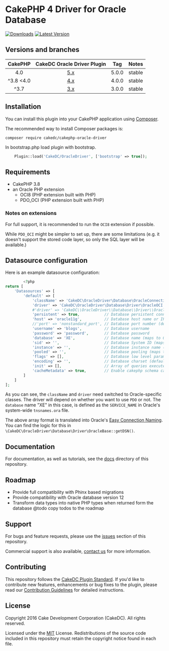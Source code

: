 # CakePHP 4 Driver for Oracle Database

[![Downloads](https://poser.pugx.org/cakedc/cakephp-oracle-driver/d/total.png)](https://packagist.org/packages/cakedc/cakephp-oracle-driver)
[![Latest Version](https://poser.pugx.org/cakedc/cakephp-oracle-driver/v/stable.png)](https://packagist.org/packages/cakedc/cakephp-oracle-driver)

Versions and branches
---------------------

| CakePHP | CakeDC Oracle Driver Plugin | Tag   | Notes |
| :-------------: | :------------------------: | :--:  | :---- |
| 4.0             | [5.x](https://github.com/CakeDC/cakephp-oracle-driver/tree/5.x)                  | 5.0.0 | stable
| ^3.8       <4.0 | [4.x](https://github.com/CakeDC/cakephp-oracle-driver/tree/4.x)                  | 4.0.0 | stable |
| ^3.7            | [3.x](https://github.com/CakeDC/cakephp-oracle-driver/tree/3.x)                  | 3.0.0 | stable |


## Installation

You can install this plugin into your CakePHP application using
[Composer](http://getcomposer.org).

The recommended way to install Composer packages is:

```
composer require cakedc/cakephp-oracle-driver
```

In bootstrap.php load plugin with bootstrap.

```php
	Plugin::load('CakeDC/OracleDriver', ['bootstrap' => true]);
```


## Requirements

- CakePHP 3.8
- an Oracle PHP extension
  - OCI8 (PHP extension built with PHP)
  - PDO_OCI (PHP extension built with PHP)

### Notes on extensions

For full support, it is recommended to run the `OCI8` extension if possible.

While `PDO_OCI` might be simpler to set up, there are some limitations (e.g.
it doesn't support the stored code layer, so only the SQL layer will be
available.)

## Datasource configuration

Here is an example datasource configuration:

```php
        <?php
return [
    'Datasources' => [
        'default' => [
            'className' => 'CakeDC\OracleDriver\Database\OracleConnection',
            'driver' => 'CakeDC\OracleDriver\Database\Driver\OracleOCI', # For OCI8
            #'driver' => 'CakeDC\\OracleDriver\\Database\\Driver\\OraclePDO', # For PDO_OCI
            'persistent' => true,           // Database persistent connection between http requests
            'host' => 'oracle11g',          // Database host name or IP address
            //'port' => 'nonstandard_port', // Database port number (default: 1521)
            'username' => 'blogs',          // Database username
            'password' => 'password',       // Database password
            'database' => 'XE',             // Database name (maps to Oracle's `SERVICE_NAME`)
            'sid' => '',                    // Database System ID (maps to Oracle's `SID`)
            'instance' => '',               // Database instance name (maps to Oracle's `INSTANCE_NAME`)
            'pooled' => '',                 // Database pooling (maps to Oracle's `SERVER=POOLED`)
            'flags' => [],                  // Database low level parameters for OCI or PDO connection. Auto-generated by default
            'encoding' => '',               // Database charset (default same as database charset)
            'init' => [],                   // Array of queries executed at connection
            'cacheMetadata' => true,        // Enable cakephp schema caching
        ]
    ]
];
```


As you can see, the `className` and `driver` need switched to Oracle-specific
classes. The driver will depend on whether you want to use `PDO` or not. The
`database` name "XE" in this case, is defined as the `SERVICE_NAME` in Oracle's
system-wide `tnsnames.ora` file.

The above array format is translated into Oracle's
[Easy Connection Naming][oracle-ecn]. You can find the logic for this in
`\CakeDC\OracleDriver\Database\Driver\OracleBase::getDSN()`.

[oracle-ecn]: https://docs.oracle.com/cd/B19306_01/network.102/b14212/naming.htm#sthref783

Documentation
-------------

For documentation, as well as tutorials, see the [docs](docs/Home.md) directory of this repository.

Roadmap
-------------
- Provide full compatibility with Phinx based migrations
- Provide compatibility with Oracle database version 12
- Transform data types into native PHP types when returned form the database
@todo copy todos to the roadmap

Support
-------

For bugs and feature requests, please use the [issues](https://github.com/cakedc/cakephp-oracle-driver/issues) section of this repository.

Commercial support is also available, [contact us](http://cakedc.com/contact) for more information.

Contributing
------------

This repository follows the [CakeDC Plugin Standard](http://cakedc.com/plugin-standard). If you'd like to contribute new features, enhancements or bug fixes to the plugin, please read our [Contribution Guidelines](http://cakedc.com/contribution-guidelines) for detailed instructions.

License
-------

Copyright 2016 Cake Development Corporation (CakeDC). All rights reserved.

Licensed under the [MIT](http://www.opensource.org/licenses/mit-license.php) License. Redistributions of the source code included in this repository must retain the copyright notice found in each file.

